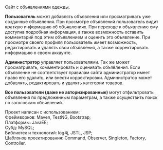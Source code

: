 Сайт с объявлениями одежды.<br>
<p><b>Пользователь</b> может добавлять объявления или просматривать уже созданные объявления. При просмотре объявлений
пользователь видит краткую информацию об объявлениях. При переходе к объявлению ему доступна подробная информация, а
также возможность оставить комментарий под этим объявлением и оценить это объявление. При просмотре своего профиля
пользователь имеет возможность, редактировать и удалять свои объявления, а также корректировать информацию о своем 
аккаунте.</p>
<p><b>Администратор</b> управляет пользователями. Так же может просматривать, комментировать и оценивать объявления. 
Если объявление не соответствует правилам сайта администратор имеет право его удалить, или внести корректировки. 
Администратор может добавлять, редактировать и удалять категории товаров.</p>
<p><b>Все пользователи (даже не авторизированные)</b> могут отфильтровать объявления по предложенным параметрам, а 
также осуществить поиск по заголовкам объявлений.</p>

Проект написан с использованием:<br>
Фреймворков: Maven, TestNG, Bootstrap;<br>
Платформы: JavaEE;<br>
Субд: MySQL;<br>
Библиотек и технологий: log4j, JSTL, JSP;<br>
Шаблонов проектирования: Command, Observer, Singleton, Factory, Controller.<br>
